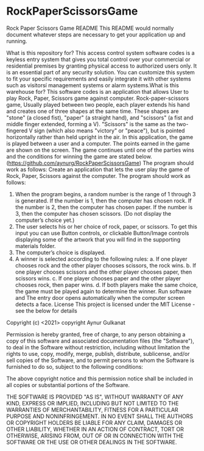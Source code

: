 # RockPaperScissorsGame
Rock Paper Scissors Game
README
This README would normally document whatever steps are necessary to get your application up and running.

What is this repository for?
This access control system software codes is a keyless entry system that gives you total control over your commercial or residential premises by granting physical access to authorized users only. It is an essential part of any security solution. You can customize this system to fit your specific requirements and easily integrate it with other systems such as visitorsí management systems or alarm systems.What is this warehouse for? This software codes is an application that allows User to play Rock, Paper, Scissors game against computer. Rock-paper-scissors game, Usually played between two people, each player extends his hand and creates one of three shapes at the same time. These shapes are "stone" (a closed fist), "paper" (a straight hand), and "scissors" (a fist and middle finger extended, forming a V). "Scissors" is the same as the two-fingered V sign (which also means "victory" or "peace"), but is pointed horizontally rather than held upright in the air. 
In this application, the game is played between a user and a computer. The points earned in the game are shown on the screen. The game continues until one of the parties wins and the conditions for winning the game are stated below.
(https://github.com/aynurg/RockPaperScissorsGame)
The program should work as follows:
Create an application that lets the user play the game of Rock, Paper, Scissors against the computer. The program should work as follows:
1. When the program begins, a random number is the range of 1 through 3 is generated. If the number is 1, then the computer has chosen rock. If the number is 2, then the computer has chosen paper. If the number is 3, then the computer has chosen scissors. (Do not display the computer’s choice yet.)
2. The user selects his or her choice of rock, paper, or scissors. To get this input you can use Button controls, or clickable Button/Image controls displaying some of the artwork that you will find in the supporting materials folder.
3. The computer’s choice is displayed.
4. A winner is selected according to the following rules:
a. If one player chooses rock and the other player chooses scissors, the rock wins.
b. If one player chooses scissors and the other player chooses paper, then scissors wins.
c. If one player chooses paper and the other player chooses rock, then paper wins.
d. If both players make the same choice, the game must be played again to determine the winner.
Run software and The entry door opens automatically when the computer screen detects a face.
License This project is licensed under the MIT License - see the below for details

Copyright (c) <2021> copyright Aynur Gulkanat

Permission is hereby granted, free of charge, to any person obtaining a copy of this software and associated documentation files (the "Software"), to deal in the Software without restriction, including without limitation the rights to use, copy, modify, merge, publish, distribute, sublicense, and/or sell copies of the Software, and to permit persons to whom the Software is furnished to do so, subject to the following conditions:

The above copyright notice and this permission notice shall be included in all copies or substantial portions of the Software.

THE SOFTWARE IS PROVIDED "AS IS", WITHOUT WARRANTY OF ANY KIND, EXPRESS OR IMPLIED, INCLUDING BUT NOT LIMITED TO THE WARRANTIES OF MERCHANTABILITY, FITNESS FOR A PARTICULAR PURPOSE AND NONINFRINGEMENT. IN NO EVENT SHALL THE AUTHORS OR COPYRIGHT HOLDERS BE LIABLE FOR ANY CLAIM, DAMAGES OR OTHER LIABILITY, WHETHER IN AN ACTION OF CONTRACT, TORT OR OTHERWISE, ARISING FROM, OUT OF OR IN CONNECTION WITH THE SOFTWARE OR THE USE OR OTHER DEALINGS IN THE SOFTWARE.